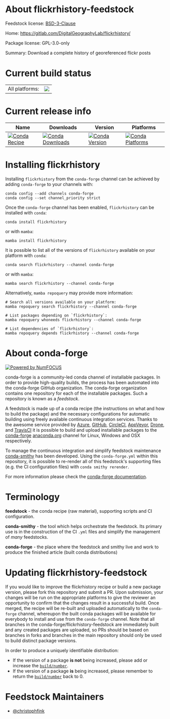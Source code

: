 About flickrhistory-feedstock
=============================

Feedstock license: [BSD-3-Clause](https://github.com/conda-forge/flickrhistory-feedstock/blob/main/LICENSE.txt)

Home: https://gitlab.com/DigitalGeographyLab/flickrhistory/

Package license: GPL-3.0-only

Summary: Download a complete history of georeferenced flickr posts

Current build status
====================


<table><tr><td>All platforms:</td>
    <td>
      <a href="https://dev.azure.com/conda-forge/feedstock-builds/_build/latest?definitionId=25429&branchName=main">
        <img src="https://dev.azure.com/conda-forge/feedstock-builds/_apis/build/status/flickrhistory-feedstock?branchName=main">
      </a>
    </td>
  </tr>
</table>

Current release info
====================

| Name | Downloads | Version | Platforms |
| --- | --- | --- | --- |
| [![Conda Recipe](https://img.shields.io/badge/recipe-flickrhistory-green.svg)](https://anaconda.org/conda-forge/flickrhistory) | [![Conda Downloads](https://img.shields.io/conda/dn/conda-forge/flickrhistory.svg)](https://anaconda.org/conda-forge/flickrhistory) | [![Conda Version](https://img.shields.io/conda/vn/conda-forge/flickrhistory.svg)](https://anaconda.org/conda-forge/flickrhistory) | [![Conda Platforms](https://img.shields.io/conda/pn/conda-forge/flickrhistory.svg)](https://anaconda.org/conda-forge/flickrhistory) |

Installing flickrhistory
========================

Installing `flickrhistory` from the `conda-forge` channel can be achieved by adding `conda-forge` to your channels with:

```
conda config --add channels conda-forge
conda config --set channel_priority strict
```

Once the `conda-forge` channel has been enabled, `flickrhistory` can be installed with `conda`:

```
conda install flickrhistory
```

or with `mamba`:

```
mamba install flickrhistory
```

It is possible to list all of the versions of `flickrhistory` available on your platform with `conda`:

```
conda search flickrhistory --channel conda-forge
```

or with `mamba`:

```
mamba search flickrhistory --channel conda-forge
```

Alternatively, `mamba repoquery` may provide more information:

```
# Search all versions available on your platform:
mamba repoquery search flickrhistory --channel conda-forge

# List packages depending on `flickrhistory`:
mamba repoquery whoneeds flickrhistory --channel conda-forge

# List dependencies of `flickrhistory`:
mamba repoquery depends flickrhistory --channel conda-forge
```


About conda-forge
=================

[![Powered by
NumFOCUS](https://img.shields.io/badge/powered%20by-NumFOCUS-orange.svg?style=flat&colorA=E1523D&colorB=007D8A)](https://numfocus.org)

conda-forge is a community-led conda channel of installable packages.
In order to provide high-quality builds, the process has been automated into the
conda-forge GitHub organization. The conda-forge organization contains one repository
for each of the installable packages. Such a repository is known as a *feedstock*.

A feedstock is made up of a conda recipe (the instructions on what and how to build
the package) and the necessary configurations for automatic building using freely
available continuous integration services. Thanks to the awesome service provided by
[Azure](https://azure.microsoft.com/en-us/services/devops/), [GitHub](https://github.com/),
[CircleCI](https://circleci.com/), [AppVeyor](https://www.appveyor.com/),
[Drone](https://cloud.drone.io/welcome), and [TravisCI](https://travis-ci.com/)
it is possible to build and upload installable packages to the
[conda-forge](https://anaconda.org/conda-forge) [anaconda.org](https://anaconda.org/)
channel for Linux, Windows and OSX respectively.

To manage the continuous integration and simplify feedstock maintenance
[conda-smithy](https://github.com/conda-forge/conda-smithy) has been developed.
Using the ``conda-forge.yml`` within this repository, it is possible to re-render all of
this feedstock's supporting files (e.g. the CI configuration files) with ``conda smithy rerender``.

For more information please check the [conda-forge documentation](https://conda-forge.org/docs/).

Terminology
===========

**feedstock** - the conda recipe (raw material), supporting scripts and CI configuration.

**conda-smithy** - the tool which helps orchestrate the feedstock.
                   Its primary use is in the construction of the CI ``.yml`` files
                   and simplify the management of *many* feedstocks.

**conda-forge** - the place where the feedstock and smithy live and work to
                  produce the finished article (built conda distributions)


Updating flickrhistory-feedstock
================================

If you would like to improve the flickrhistory recipe or build a new
package version, please fork this repository and submit a PR. Upon submission,
your changes will be run on the appropriate platforms to give the reviewer an
opportunity to confirm that the changes result in a successful build. Once
merged, the recipe will be re-built and uploaded automatically to the
`conda-forge` channel, whereupon the built conda packages will be available for
everybody to install and use from the `conda-forge` channel.
Note that all branches in the conda-forge/flickrhistory-feedstock are
immediately built and any created packages are uploaded, so PRs should be based
on branches in forks and branches in the main repository should only be used to
build distinct package versions.

In order to produce a uniquely identifiable distribution:
 * If the version of a package **is not** being increased, please add or increase
   the [``build/number``](https://docs.conda.io/projects/conda-build/en/latest/resources/define-metadata.html#build-number-and-string).
 * If the version of a package **is** being increased, please remember to return
   the [``build/number``](https://docs.conda.io/projects/conda-build/en/latest/resources/define-metadata.html#build-number-and-string)
   back to 0.

Feedstock Maintainers
=====================

* [@christophfink](https://github.com/christophfink/)

